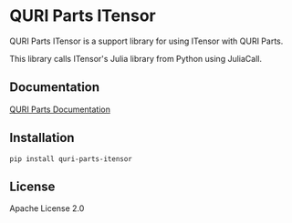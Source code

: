 # QURI Parts ITensor

QURI Parts ITensor is a support library for using ITensor with QURI Parts.

This library calls ITensor's Julia library from Python using JuliaCall.

## Documentation

[QURI Parts Documentation](https://quri-parts.qunasys.com)

## Installation

```
pip install quri-parts-itensor
```

## License

Apache License 2.0
